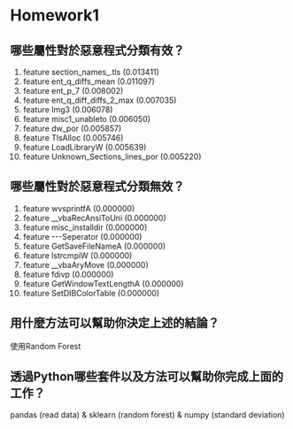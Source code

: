 # Homework1

## 哪些屬性對於惡意程式分類有效？

1. feature section_names_.tls (0.013411)
2. feature ent_q_diffs_mean (0.011097)
3. feature ent_p_7 (0.008002)
4. feature ent_q_diff_diffs_2_max (0.007035)
5. feature Img3 (0.006078)
6. feature misc1_unableto (0.006050)
7. feature dw_por (0.005857)
8. feature TlsAlloc (0.005746)
9. feature LoadLibraryW (0.005639)
10. feature Unknown_Sections_lines_por (0.005220)

## 哪些屬性對於惡意程式分類無效？

1. feature wvsprintfA (0.000000)
2. feature __vbaRecAnsiToUni (0.000000)
3. feature misc_installdir (0.000000)
4. feature ---Seperator (0.000000)
5. feature GetSaveFileNameA (0.000000)
6. feature lstrcmpiW (0.000000)
7. feature __vbaAryMove (0.000000)
8. feature fdivp (0.000000)
9. feature GetWindowTextLengthA (0.000000)
10. feature SetDIBColorTable (0.000000)

## 用什麼方法可以幫助你決定上述的結論？

使用Random Forest

## 透過Python哪些套件以及方法可以幫助你完成上面的工作？

pandas (read data) & sklearn (random forest) & numpy (standard deviation)